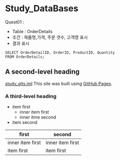 # Study_DataBases
Quest01 :
- Table : OrderDetails
- 조건 : 제품명,가격, 주문 갯수, 고객명 표시
- 결과 표시
```
SELECT OrderDetailID, OrderID, ProductID, Quantity
FROM OrderDetails;

```
## A second-level heading
[study_gits.iml](./study_gits.iml)
This site was built using [GitHub Pages](https://pages.github.com/).


### A third-level heading
- item first
    - inner item first
    - inner itme second  
- item second

| first | second |
| -- | -- |
| inner item first | inner item first |
|  item first |  item first |

  
